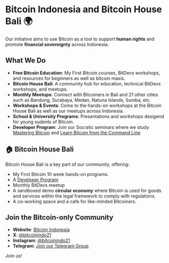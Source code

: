 # Bitcoin Indonesia and Bitcoin House Bali 🌍

Our initiative aims to use Bitcoin as a tool to support **human rights** and promote **financial sovereignty** across Indonesia.

## What We Do
- **Free Bitcoin Education**: My First Bitcoin courses, BitDevs workshops, and resources for beginners as well as bitcoin maxis.
- **Bitcoin House Bali**: A community hub for education, technical BitDevs workshops, and meetups.
- **Monthly Meetups**: Connect with Bitcoiners in Bali and 21 other cities such as Bandung, Surabaya, Medan, Natuna Islands, Sumba, etc.
- **Workshops & Events**: Come to the hands-on workshops at the Bitcoin House Bali as well as our meetups across Indonesia.
- **School & University Programs**: Presentations and workshops desigend for young sudents of Bitcoin.
- **Developer Program**: Join our Socratic seminars where we study [Mastering Bitcoin](https://github.com/bitcoinindo21/mastering-bitcoin-cohort) and [Learn Bitcoin from the Command Line](https://github.com/Bitshala/LBTCL)

## 🏠 Bitcoin House Bali
Bitcoin House Bali is a key part of our community, offering:
- My First Bitcoin 10 week hands-on programs.
- A [Developer Program](https://bitcoinindonesia.xyz/dev)
- Monthly BitDevs meetup
- A sandboxed demo **circular economy** where Bitcoin is used for goods and services within the legal framework to comply with regulations.
- A co-working space and a cafe for like-minded Bitcoiners.

## Join the Bitcoin-only Community
- **Website**: [Bitcoin Indonesia](http://www.bitcoinindonesia.xyz)
- **X**: [@bitcoinindo21](https://twitter.com/bitcoinindo21)
- **Instagram**: [@bitcoinindo21](https://www.instagram.com/bitcoinindo21)
- **Telegram**: [Join our Telegram Group](https://t.me/+OIIRyKQmvJY0MWFk)

Join us!

<!--
**bitcoinindo21/bitcoinindo21** is a ✨ _special_ ✨ repository because its `README.md` (this file) appears on your GitHub profile.

Here are some ideas to get you started:

- 🔭 I’m currently working on ...
- 🌱 I’m currently learning ...
- 👯 I’m looking to collaborate on ...
- 🤔 I’m looking for help with ...
- 💬 Ask me about ...
- 📫 How to reach me: ...
- 😄 Pronouns: ...
- ⚡ Fun fact: ...
-->
